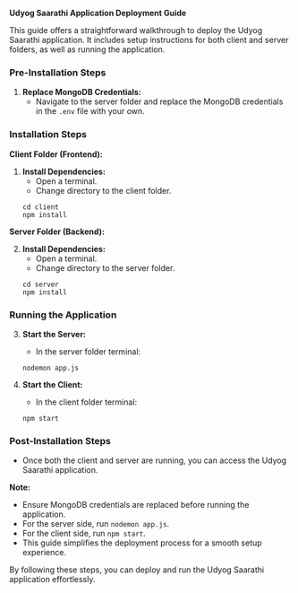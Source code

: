 **Udyog Saarathi Application Deployment Guide**

This guide offers a straightforward walkthrough to deploy the Udyog Saarathi application. It includes setup instructions for both client and server folders, as well as running the application.

### Pre-Installation Steps

1. **Replace MongoDB Credentials:**
   - Navigate to the server folder and replace the MongoDB credentials in the `.env` file with your own.

### Installation Steps

**Client Folder (Frontend):**

1. **Install Dependencies:**
   - Open a terminal.
   - Change directory to the client folder.
   ```
   cd client
   npm install
   ```

**Server Folder (Backend):**

2. **Install Dependencies:**
   - Open a terminal.
   - Change directory to the server folder.
   ```
   cd server
   npm install
   ```

### Running the Application

3. **Start the Server:**
   - In the server folder terminal:
   ```
   nodemon app.js
   ```

4. **Start the Client:**
   - In the client folder terminal:
   ```
   npm start
   ```

### Post-Installation Steps

- Once both the client and server are running, you can access the Udyog Saarathi application.

**Note:**
- Ensure MongoDB credentials are replaced before running the application.
- For the server side, run `nodemon app.js`.
- For the client side, run `npm start`.
- This guide simplifies the deployment process for a smooth setup experience.

By following these steps, you can deploy and run the Udyog Saarathi application effortlessly.
